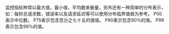 监控指标种常以最大值，最小值，平均数来衡量，另外还有一种简单的分布表示，
如：每秒总请求数、错误率以及请求延迟等可以使用分布临界值做为参考。
P50表示中位数。
P75表示包含百分之七十五的值值。
P90表示包含90%的值。
P99表示包含99%的值。
